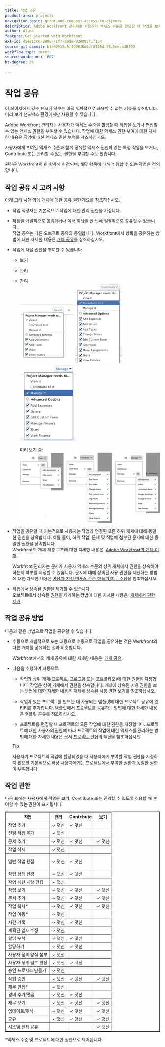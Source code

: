 ```yaml
---
title: 작업 공유
product-area: projects
navigation-topic: grant-and-request-access-to-objects
description: Adobe Workfront 관리자는 사용자가 액세스 수준을 할당할 때 작업을 보거나 편집할 수 있는 액세스 권한을 부여할 수 있습니다. 작업에 대한 액세스 권한 부여에 대한 자세한 내용은 작업에 대한 액세스 권한 부여를 참조하십시오.
author: Alina
feature: Get Started with Workfront
exl-id: 45da15cb-8880-41f7-a0de-939882c1f154
source-git-commit: b4e90918c5f499638d0cf5355dc75c3ceca48293
workflow-type: tm+mt
source-wordcount: '667'
ht-degree: 2%

---
```


# 작업 공유

<span class="preview">이 페이지에서 강조 표시된 정보는 아직 일반적으로 사용할 수 없는 기능을 참조합니다. 미리 보기 샌드박스 환경에서만 사용할 수 있습니다.</span>


Adobe Workfront 관리자는 사용자가 액세스 수준을 할당할 때 작업을 보거나 편집할 수 있는 액세스 권한을 부여할 수 있습니다. 작업에 대한 액세스 권한 부여에 대한 자세한 내용은 [작업에 대한 액세스 권한 부여](../../administration-and-setup/add-users/configure-and-grant-access/grant-access-tasks.md)를 참조하십시오.

사용자에게 부여된 액세스 수준과 함께 공유할 액세스 권한이 있는 특정 작업을 보거나, Contribute 또는 관리할 수 있는 권한을 부여할 수도 있습니다.

권한은 Workfront의 한 항목에 한정되며, 해당 항목에 대해 수행할 수 있는 작업을 정의합니다.

## 작업 공유 시 고려 사항

아래 고려 사항 외에 [개체에 대한 공유 권한 개요](../../workfront-basics/grant-and-request-access-to-objects/sharing-permissions-on-objects-overview.md)를 참조하십시오.

* 작업 작성자는 기본적으로 작업에 대한 관리 권한을 가집니다.
* 작업을 개별적으로 공유하거나 여러 작업을 한 번에 일괄적으로 공유할 수 있습니다.\
  작업 공유는 다른 오브젝트 공유와 동일합니다. Workfront에서 항목을 공유하는 방법에 대한 자세한 내용은 [개체 공유](../../workfront-basics/grant-and-request-access-to-objects/share-an-object.md)를 참조하십시오.

* 작업에 다음 권한을 부여할 수 있습니다. 

   * 보기
   * 관리
   * 참여\
     ![](assets/screen-shot-2014-05-30-at-11.37.24-am-175x192.png) ![](assets/screen-shot-2014-01-23-at-1.12.40-pm-154x258.png) ![](assets/screen-shot-2014-01-22-at-10.53.00-am-182x252.png)

     <span class="preview">미리 보기 중:
     ![](assets/task-permissons.png)
  </span>

* 작업을 공유할 때 기본적으로 사용자는 작업과 연결된 모든 하위 개체에 대해 동일한 권한을 상속합니다. 예를 들어, 하위 작업, 문제 및 작업에 첨부된 문서에 대한 동일한 권한을 상속합니다.\
  Workfront의 개체 계층 구조에 대한 자세한 내용은  [Adobe Workfront의 개체 이해](../../workfront-basics/navigate-workfront/workfront-navigation/understand-objects.md).

  Workfront 관리자는 문서가 사용자 액세스 수준의 상위 개체에서 권한을 상속해야 하는지 여부를 지정할 수 있습니다. 문서에 대해 상속된 사용 권한을 제한하는 방법에 대한 자세한 내용은 [사용자 지정 액세스 수준 만들기 또는 수정](../../administration-and-setup/add-users/configure-and-grant-access/create-modify-access-levels.md)을 참조하십시오.

* 작업에서 상속된 권한을 제거할 수 있습니다.\
  오브젝트에서 상속된 권한을 제거하는 방법에 대한 자세한 내용은  [개체에서 권한 제거](../../workfront-basics/grant-and-request-access-to-objects/remove-permissions-from-objects.md).

## 작업 공유 방법

다음과 같은 방법으로 작업을 공유할 수 있습니다.

* 수동으로 개별적으로 또는 대량으로 수동으로 작업을 공유하는 것은 Workfront의 다른 개체를 공유하는 것과 비슷합니다.

  Workfront에서의 개체 공유에 대한 자세한 내용은  [개체 공유](../../workfront-basics/grant-and-request-access-to-objects/share-an-object.md).

* 다음을 수행하여 자동으로:

   * 작업의 상위 개체(프로젝트, 프로그램 또는 포트폴리오)에 대한 권한을 지정합니다. 작업은 상위 개체에서 권한을 상속합니다. 개체에 상속된 사용 권한을 보는 방법에 대한 자세한 내용은 [개체에 상속된 사용 권한 보기](../../workfront-basics/grant-and-request-access-to-objects/view-inherited-permissions-on-objects.md)를 참조하십시오.
   * 작업이 있는 프로젝트를 만드는 데 사용되는 템플릿에 대한 프로젝트 공유에 엔티티를 추가합니다. 템플릿에서 프로젝트를 공유하는 방법에 대한 자세한 내용은 [템플릿 공유](../../workfront-basics/grant-and-request-access-to-objects/share-a-template.md)를 참조하십시오.

   * 프로젝트를 편집할 때 프로젝트의 모든 작업에 대한 권한을 지정합니다. 프로젝트에 대한 사용자의 권한에 따라 프로젝트의 작업에 대한 액세스를 관리하는 방법에 대한 자세한 내용은 문서 [프로젝트 편집](../../manage-work/projects/manage-projects/edit-projects.md)의 [](../../manage-work/projects/manage-projects/edit-projects.md#access) 섹션을 참조하십시오.

  >[!TIP]
  >
  >사용자가 프로젝트의 작업에 할당되었을 때 사용자에게 부여할 작업 권한을 지정하지 않으면 기본적으로 해당 사용자에게는 프로젝트에서 부여한 권한과 동일한 권한이 부여됩니다.

## 작업 권한

다음 표에는 사용자에게 작업을 보기, Contribute 또는 관리할 수 있도록 허용할 때 부여할 수 있는 권한이 표시됩니다.

<table border="2" cellspacing="15" cellpadding="1"> 
 <col> 
 <col> 
 <col> 
 <col> 
 <thead> 
  <tr> 
   <th><strong>작업</strong> </th> 
   <th><strong>관리</strong> </th> 
   <th><strong>Contribute</strong> </th> 
   <th><strong>보기</strong> </th> 
  </tr> 
 </thead> 
 <tbody> 
  <tr> 
   <td scope="row">작업 추가</td> 
   <td>✓ 덧신</td> 
   <td>✓ 덧신</td> 
   <td> </td> 
  </tr> 
  <tr> 
   <td scope="row">전임 작업 추가</td> 
   <td>✓ 덧신</td> 
   <td> </td> 
   <td> </td> 
  </tr> 
  <tr> 
   <td scope="row">문제 추가</td> 
   <td>✓ 덧신</td> 
   <td>✓ 덧신</td> 
   <td>✓ 덧신</td> 
  </tr> 
  <tr> 
   <td scope="row">작업 삭제</td> 
   <td>✓ 덧신</td> 
   <td> </td> 
   <td> </td> 
  </tr> 
  <tr> 
   <td scope="row"> <p>일반 작업 편집<br></p> </td> 
   <td>✓ 덧신</td> 
   <td>✓ 덧신</td> 
   <td> </td> 
  </tr> 
  <tr> 
   <td scope="row">작업 상태 변경</td> 
   <td>✓ 덧신</td> 
   <td>✓ 덧신</td> 
   <td> </td> 
  </tr> 
  <tr> 
   <td scope="row">작업 제한 사항 편집</td> 
   <td>✓ 덧신</td> 
   <td> </td> 
   <td> </td> 
  </tr> 
  <tr> 
   <td scope="row">작업 보기</td> 
   <td>✓ 덧신</td> 
   <td>✓ 덧신</td> 
   <td>✓ 덧신</td> 
  </tr> 
  <tr> 
   <td scope="row">문서 추가</td> 
   <td>✓ 덧신</td> 
   <td>✓ 덧신</td> 
   <td>✓ 덧신</td> 
  </tr> 
  <tr> 
   <td scope="row">작업 복사*</td> 
   <td>✓ 덧신</td> 
   <td>✓ 덧신</td> 
   <td>✓ 덧신</td> 
  </tr> 
  <tr> 
   <td scope="row">작업 이동*</td> 
   <td>✓ 덧신</td> 
   <td> </td> 
   <td> </td> 
  </tr> 
  <tr> 
   <td scope="row">시간 기록</td> 
   <td>✓ 덧신</td> 
   <td>✓ 덧신</td> 
   <td> </td> 
  </tr> 
  <tr> 
   <td scope="row">계획된 일자 수정</td> 
   <td>✓ 덧신</td> 
   <td> </td> 
   <td> </td> 
  </tr> 
  <tr> 
   <td scope="row">할당 수락</td> 
   <td>✓ 덧신</td> 
   <td>✓ 덧신</td> 
   <td> </td> 
  </tr> 
  <tr> 
   <td scope="row">할당하기</td> 
   <td>✓ 덧신</td> 
   <td>✓ 덧신</td> 
   <td> </td> 
  </tr> 
  <tr> 
   <td scope="row">사용자 정의 양식 첨부</td> 
   <td>✓ 덧신</td> 
   <td> </td> 
   <td> </td> 
  </tr> 
  <tr> 
   <td scope="row">사용자 정의 필드 편집</td> 
   <td>✓ 덧신</td> 
   <td>✓ 덧신</td> 
   <td> </td> 
  </tr> 
  <tr> 
   <td scope="row">승인 프로세스 만들기</td> 
   <td>✓ 덧신</td> 
   <td> </td> 
   <td> </td> 
  </tr> 
  <tr> 
   <td scope="row">작업 승인</td> 
   <td>✓ 덧신</td> 
   <td>✓ 덧신</td> 
   <td>✓ 덧신</td> 
  </tr> 
  <tr> 
   <td scope="row">재무 편집*</td> 
   <td>✓ 덧신</td> 
   <td> </td> 
   <td> </td> 
  </tr> 
  <tr> 
   <td scope="row">경비 추가/편집</td> 
   <td>✓ 덧신</td> 
   <td>✓ 덧신</td> 
   <td> </td> 
  </tr> 
  <tr> 
   <td scope="row">재무 보기</td> 
   <td>✓ 덧신</td> 
   <td>✓ 덧신</td> 
   <td>✓ 덧신</td> 
  </tr> 
  <tr> 
   <td scope="row">업데이트/주석</td> 
   <td>✓ 덧신</td> 
   <td>✓ 덧신</td> 
   <td>✓ 덧신</td> 
  </tr> 
  <tr> 
   <td scope="row">공유</td> 
   <td>✓ 덧신</td> 
   <td>✓ 덧신</td> 
   <td>✓ 덧신</td> 
  </tr> 
  <tr> 
   <td scope="row">시스템 전체 공유</td> 
   <td> </td> 
   <td> </td> 
   <td>✓ 덧신</td> 
  </tr> 
 </tbody> 
</table>

&#42;액세스 수준 및 프로젝트에 대한 권한으로 제어됩니다.
